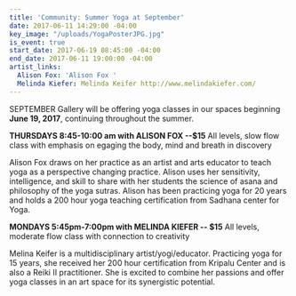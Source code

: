 ```yaml
---
title: 'Community: Summer Yoga at September'
date: 2017-06-11 14:29:00 -04:00
key_image: "/uploads/YogaPosterJPG.jpg"
is_event: true
start_date: 2017-06-19 08:45:00 -04:00
end_date: 2017-06-11 19:00:00 -04:00
artist_links:
  Alison Fox: 'Alison Fox '
  Melinda Kiefer: Melinda Keifer http://www.melindakiefer.com/
---
```


SEPTEMBER Gallery will be offering yoga classes in our spaces beginning **June 19, 2017**, continuing throughout the summer.

**THURSDAYS 8:45-10:00 am with ALISON FOX --$15**
All levels, slow flow class with emphasis on egaging the body, mind and breath in discovery

Alison Fox draws on her practice as an artist and arts educator to teach yoga as a perspective changing practice. Alison uses her sensitivity, intelligence, and skill to share with her students the science of asana and philosophy of the yoga sutras. Alison has been practicing yoga for 20 years and holds a 200 hour yoga teaching certification from Sadhana center for Yoga.

**MONDAYS 5:45pm-7:00pm with MELINDA KIEFER -- $15**
All levels, moderate flow class with connection to creativity

Melina Keifer is a multidisciplinary artist/yogi/educator. Practicing yoga for 15 years, she received her 200 hour certification from Kripalu Center and is also a Reiki II practitioner. She is excited to combine her passions and offer yoga classes in an art space for its synergistic potential.
